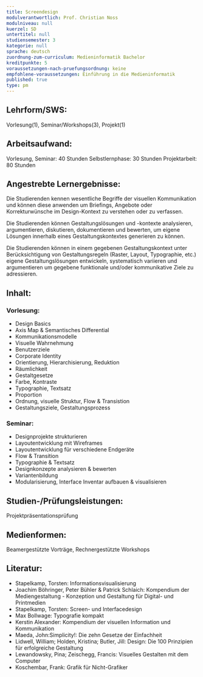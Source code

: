 ```yaml
---
title: Screendesign
modulverantwortlich: Prof. Christian Noss
modulniveau: null
kuerzel: SD
untertitel: null
studiensemester: 3
kategorie: null
sprache: deutsch
zuordnung-zum-curriculum: Medieninformatik Bachelor
kreditpunkte: 5
voraussetzungen-nach-pruefungsordnung: keine
empfohlene-voraussetzungen: Einführung in die Medieninformatik
published: true
type: pm
---
```


## Lehrform/SWS: 
Vorlesung(1), Seminar/Workshops(3), Projekt(1)

## Arbeitsaufwand: 
Vorlesung, Seminar: 40 Stunden
Selbstlernphase: 30 Stunden
Projektarbeit: 80 Stunden

## Angestrebte Lernergebnisse:
Die Studierenden kennen wesentliche Begriffe der visuellen Kommunikation und können diese anwenden um Briefings, Angebote oder Korrekturwünsche im Design-Kontext zu verstehen oder zu verfassen.

Die Studierenden können Gestaltungslösungen und -kontexte analysieren, argumentieren, diskutieren, dokumentieren und bewerten, um eigene Lösungen innerhalb eines Gestaltungskontextes generieren zu können.

Die Studierenden können in einem gegebenen Gestaltungskontext unter Berücksichtigung von Gestaltungsregeln (Raster, Layout, Typographie, etc.) eigene Gestaltungslösungen entwickeln, systematisch variieren und argumentieren um gegebene funktionale und/oder kommunikative Ziele zu adressieren.

## Inhalt:

### Vorlesung:
- Design Basics
- Axis Map & Semantisches Differential
- Kommunikationsmodelle 
- Visuelle Wahrnehmung
- Benutzerziele
- Corporate Identity
- Orientierung, Hierarchisierung, Reduktion
- Räumlichkeit
- Gestaltgesetze
- Farbe, Kontraste
- Typographie, Textsatz
- Proportion
- Ordnung, visuelle Struktur, Flow & Transistion
- Gestaltungsziele, Gestaltungsprozess

### Seminar:
- Designprojekte strukturieren
- Layoutentwicklung mit Wireframes
- Layoutentwicklung für verschiedene Endgeräte
- Flow & Transition 
- Typographie & Textsatz
- Designkonzepte analysieren & bewerten
- Variantenbildung
- Modularisierung, Interface Inventar aufbauen & visualisieren

## Studien-/Prüfungsleistungen:
Projektpräsentationsprüfung

## Medienformen:
Beamergestützte Vorträge, Rechnergestützte  Workshops

## Literatur:
- Stapelkamp, Torsten: Informationsvisualisierung
- Joachim Böhringer, Peter Bühler & Patrick Schlaich: Kompendium der Mediengestaltung - Konzeption und Gestaltung für Digital- und Printmedien
- Stapelkamp, Torsten: Screen- und Interfacedesign
- Max Bollwage: Typografie kompakt
- Kerstin Alexander: Kompendium der visuellen Information und Kommunikation
- Maeda, John:Simplicity!: Die zehn Gesetze der Einfachheit
- Lidwell, William; Holden, Kristina; Butler, Jill: Design: Die 100 Prinzipien für erfolgreiche Gestaltung
- Lewandowsky, Pina; Zeischegg, Francis: Visuelles Gestalten mit dem Computer
- Koschembar, Frank: Grafik für Nicht-Grafiker

